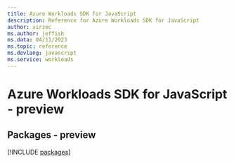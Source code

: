 ```yaml
---
title: Azure Workloads SDK for JavaScript
description: Reference for Azure Workloads SDK for JavaScript
author: xirzec
ms.author: jeffish
ms.data: 04/11/2023
ms.topic: reference
ms.devlang: javascript
ms.service: workloads
---
```

# Azure Workloads SDK for JavaScript - preview
## Packages - preview
[!INCLUDE [packages](workloads-index.md)]